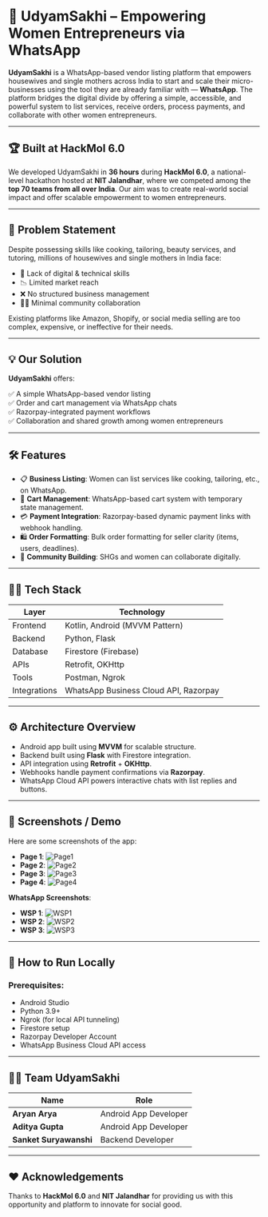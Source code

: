 # 🌟 UdyamSakhi – Empowering Women Entrepreneurs via WhatsApp

**UdyamSakhi** is a WhatsApp-based vendor listing platform that empowers housewives and single mothers across India to start and scale their micro-businesses using the tool they are already familiar with — **WhatsApp**. The platform bridges the digital divide by offering a simple, accessible, and powerful system to list services, receive orders, process payments, and collaborate with other women entrepreneurs.

---

## 🏆 Built at HackMol 6.0

We developed UdyamSakhi in **36 hours** during **HackMol 6.0**, a national-level hackathon hosted at **NIT Jalandhar**, where we competed among the **top 70 teams from all over India**. Our aim was to create real-world social impact and offer scalable empowerment to women entrepreneurs.

---

## 📌 Problem Statement

Despite possessing skills like cooking, tailoring, beauty services, and tutoring, millions of housewives and single mothers in India face:

- 🚫 Lack of digital & technical skills  
- 📉 Limited market reach  
- ❌ No structured business management  
- 🧍‍♀️ Minimal community collaboration  

Existing platforms like Amazon, Shopify, or social media selling are too complex, expensive, or ineffective for their needs.

---

## 💡 Our Solution

**UdyamSakhi** offers:

✅ A simple WhatsApp-based vendor listing  
✅ Order and cart management via WhatsApp chats  
✅ Razorpay-integrated payment workflows  
✅ Collaboration and shared growth among women entrepreneurs  

---

## 🛠️ Features

- 📋 **Business Listing**: Women can list services like cooking, tailoring, etc., on WhatsApp.  
- 🛒 **Cart Management**: WhatsApp-based cart system with temporary state management.  
- 💳 **Payment Integration**: Razorpay-based dynamic payment links with webhook handling.  
- 🛍️ **Order Formatting**: Bulk order formatting for seller clarity (items, users, deadlines).  
- 🤝 **Community Building**: SHGs and women can collaborate digitally.  

---

## 🧑‍💻 Tech Stack

| Layer         | Technology                     |
|--------------|--------------------------------|
| Frontend     | Kotlin, Android (MVVM Pattern) |
| Backend      | Python, Flask                  |
| Database     | Firestore (Firebase)           |
| APIs         | Retrofit, OKHttp               |
| Tools        | Postman, Ngrok                 |
| Integrations | WhatsApp Business Cloud API, Razorpay |

---

## ⚙️ Architecture Overview

- Android app built using **MVVM** for scalable structure.  
- Backend built using **Flask** with Firestore integration.  
- API integration using **Retrofit** + **OKHttp**.  
- Webhooks handle payment confirmations via **Razorpay**.  
- WhatsApp Cloud API powers interactive chats with list replies and buttons.

---

## 📸 Screenshots / Demo

Here are some screenshots of the app:

- **Page 1**: ![Page1](./page1.png)
- **Page 2**: ![Page2](./page2.png)
- **Page 3**: ![Page3](./page3.png)
- **Page 4**: ![Page4](./page4.png)

**WhatsApp Screenshots**:

- **WSP 1**: ![WSP1](./wsp1.png)
- **WSP 2**: ![WSP2](./wsp2.png)
- **WSP 3**: ![WSP3](./wsp3.png)

---

## 🚀 How to Run Locally

### Prerequisites:

- Android Studio  
- Python 3.9+  
- Ngrok (for local API tunneling)  
- Firestore setup  
- Razorpay Developer Account  
- WhatsApp Business Cloud API access  

---

## 👨‍💻 Team UdyamSakhi

| Name                    | Role                   |
|-------------------------|------------------------|
| **Aryan Arya**          | Android App Developer  |
| **Aditya Gupta**        | Android App Developer  |
| **Sanket Suryawanshi**  | Backend Developer      |

---

## ❤️ Acknowledgements

Thanks to **HackMol 6.0** and **NIT Jalandhar** for providing us with this opportunity and platform to innovate for social good.
